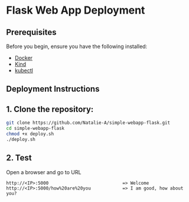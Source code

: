 # Flask Web App Deployment

## Prerequisites

Before you begin, ensure you have the following installed:

- [Docker](https://www.docker.com/get-started)
- [Kind](https://kind.sigs.k8s.io/docs/user/quick-start/#installation)
- [kubectl](https://kubernetes.io/docs/tasks/tools/install-kubectl/)

## Deployment Instructions

## 1. Clone the repository:
   ```bash
   git clone https://github.com/Natalie-A/simple-webapp-flask.git
   cd simple-webapp-flask
   chmod +x deploy.sh
   ./deploy.sh
   ```

## 2. Test

Open a browser and go to URL
```
http://<IP>:5000                            => Welcome
http://<IP>:5000/how%20are%20you            => I am good, how about you?
```
